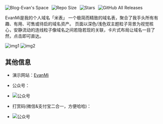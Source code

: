 <div style="display: flex; align-items: center; gap: 10px;">
    <a href="https://evan.xin" target="_blank">
        <img src="https://img.shields.io/badge/Blog-Evan's%20Space-black?logo=blog&color=red&style=flat" alt="Blog-Evan's Space" style="display: inline-block;">
    </a>
    <a href="https://github.com/EvanTop/EvanMi" target="_blank">
        <img src="https://img.shields.io/github/repo-size/EvanTop/EvanMi?style=flat" alt="Repo Size" style="display: inline-block;">
    </a>
    <a href="https://github.com/EvanTop/EvanMi/stargazers" target="_blank">
        <img src="https://img.shields.io/github/stars/EvanTop/EvanMi?style=flat" alt="Stars" style="display: inline-block;">
    </a>
    <a href="https://github.com/EvanTop/EvanMi/releases" target="_blank">
        <img src="https://img.shields.io/github/downloads/EvanTop/EvanMi/total?style=flat" alt="GitHub All Releases" style="display: inline-block;">
    </a>
</div>


EvanMi是我的个人域名「米表」
一个极简而精致的域名表，聚合了我手头所有有趣、有用、可售或待启的域名资产。
页面以深色/浅色双主题粒子背景为视觉核心，安静流动的连线粒子像域名之间若隐若现的关联，卡片式布局让域名一目了然，点击即可直达。

![img1](https://i.imgur.com/Ul47Dfw.png)
![img2](https://i.imgur.com/y5DWtPt.png)

## 其他信息
- 演示网站：[EvanMi](evanmi.top) 

- 公众号：
- ![公众号](https://www.evan.xin/wp-content/uploads/2025/04/111.png)
- 打赏码(微信&支付宝二合一，方便哈哈)：
- ![公众号](https://www.evan.xin/wp-content/uploads/2025/05/wechat-alipay.png)
